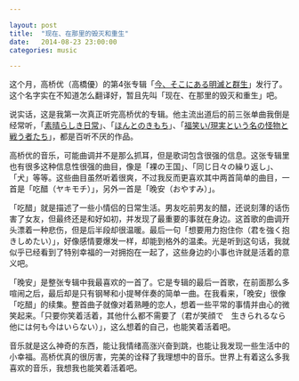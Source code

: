 ```yaml
---

layout: post
title:  "现在、在那里的毁灭和重生"
date:   2014-08-23 23:00:00
categories: music

---
```


[itunes]:https://itunes.apple.com/jp/album/jin-sokoniaru-ming-mieto-qun/id898857964
[s1]:http://ja.wikipedia.org/wiki/%E7%B4%A0%E6%99%B4%E3%82%89%E3%81%97%E3%81%8D%E6%97%A5%E5%B8%B8_(%E6%9B%B2)
[s2]:http://ja.wikipedia.org/wiki/%E3%81%BB%E3%82%93%E3%81%A8%E3%81%AE%E3%81%8D%E3%82%82%E3%81%A1
[s3]:http://ja.wikipedia.org/wiki/%E7%A6%8F%E7%AC%91%E3%81%84/%E7%8F%BE%E5%AE%9F%E3%81%A8%E3%81%84%E3%81%86%E5%90%8D%E3%81%AE%E6%80%AA%E7%89%A9%E3%81%A8%E6%88%A6%E3%81%86%E8%80%85%E3%81%9F%E3%81%A1

这个月，高桥优（高橋優）的第4张专辑「[今、そこにある明滅と群生][itunes]」发行了。这个名字实在不知道怎么翻译好，暂且先叫「现在、在那里的毁灭和重生」吧。

说实话，这是我第一次真正听完高桥优的专辑。他主流出道后的前三张单曲我倒是经常听，「[素晴らしき日常][s1]」、「[ほんとのきもち][s2]」、「[福笑い/現実という名の怪物と戦う者たち][s3]」，都是百听不厌的作品。

高桥优的音乐，可能曲调并不是那么抓耳，但是歌词包含很强的信息。这张专辑里也有很多这种信息性很强的曲目，像是「裸の王国」、「同じ日々の繰り返し」、「犬」等等。这些曲目虽然听着很爽，不过我反而更喜欢其中两首简单的曲目，一首是「吃醋（ヤキモチ）」，另外一首是「晚安（おやすみ）」。

「吃醋」就是描述了一些小情侣的日常生活。男友吃前男友的醋，还说刻薄的话伤害了女友，但最终还是和好如初，并发现了最重要的事就在身边。这首歌的曲调开头漂着一种悲伤，但是后半段却很温暖。最后一句「想要用力抱住你（君を強く抱きしめたい）」，好像感情要爆发一样，却能到格外的温柔。光是听到这句话，我就似乎已经看到了特别幸福的一对拥抱在一起了，这些身边的小事也许就是活着的意义吧。

「晚安」是整张专辑中我最喜欢的一首了。它是专辑的最后一首歌，在前面那么多喧闹之后，最后却是只有钢琴和小提琴伴奏的简单一曲。在我看来，「晚安」很像「吃醋」的续集。整首曲子就像对着熟睡的恋人，想着一些平常的事情并由心的微笑起来。「只要你笑着活着，其他什么都不需要了（君が笑顔で　生きられるなら　他には何も今はいらない）」，这么想着的自己，也能笑着活着吧。

音乐就是这么神奇的东西，能让我情绪高涨兴奋到跳，也能让我发现一些生活中的小幸福。高桥优真的很厉害，完美的诠释了我理想中的音乐。世界上有着这么多我喜欢的音乐，我想我也能笑着活着吧。


